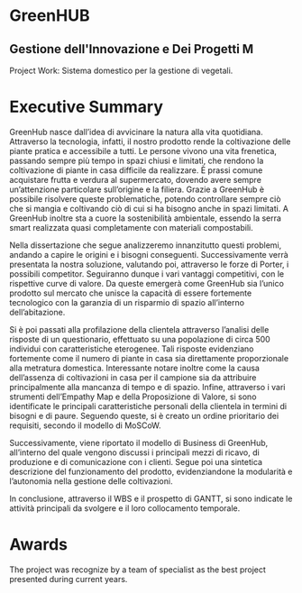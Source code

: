 # GreenHUB

<h2>Gestione dell'Innovazione e Dei Progetti M</h2>

Project Work:  Sistema domestico per la gestione di vegetali.

# Executive Summary

GreenHub nasce dall’idea di avvicinare la natura alla vita quotidiana. Attraverso la tecnologia, infatti, il nostro prodotto rende la coltivazione delle piante pratica e accessibile a tutti. Le persone vivono una vita frenetica, passando sempre più tempo in spazi chiusi e limitati, che rendono la coltivazione di piante in casa difficile da realizzare. È prassi comune acquistare frutta e verdura al supermercato, dovendo avere sempre un’attenzione particolare sull’origine e la filiera. Grazie a GreenHub è possibile risolvere queste problematiche, potendo controllare sempre ciò che si mangia e coltivando ciò di cui si ha bisogno anche in spazi limitati. A GreenHub inoltre sta a cuore la sostenibilità ambientale, essendo la serra smart realizzata quasi completamente con materiali compostabili. 

Nella dissertazione che segue analizzeremo innanzitutto questi problemi, andando a capire le origini e i bisogni conseguenti. Successivamente verrà presentata la nostra soluzione, valutando poi, attraverso le forze di Porter, i possibili competitor. Seguiranno dunque i vari vantaggi competitivi, con le rispettive curve di valore. Da queste emergerà come GreenHub sia l’unico prodotto sul mercato che unisce la capacità di essere fortemente tecnologico con la garanzia di un risparmio di spazio all’interno dell’abitazione. 

Si è poi passati alla profilazione della clientela attraverso l’analisi delle risposte di un questionario, effettuato su una popolazione di circa 500 individui con caratteristiche eterogenee. Tali risposte evidenziano fortemente come il numero di piante in casa sia direttamente proporzionale alla metratura domestica. Interessante notare inoltre come la causa dell’assenza di coltivazioni in casa per il campione sia da attribuire principalmente alla mancanza di tempo e di spazio. Infine, attraverso i vari strumenti dell’Empathy Map e della Proposizione di Valore, si sono identificate le principali caratteristiche personali della clientela in termini di bisogni e di paure. Seguendo queste, si è creato un ordine prioritario dei requisiti, secondo il modello di MoSCoW. 

Successivamente, viene riportato il modello di Business di GreenHub, all’interno del quale vengono discussi i principali mezzi di ricavo, di produzione e di comunicazione con i clienti. Segue poi una sintetica descrizione del funzionamento del prodotto, evidenziandone la modularità e l’autonomia nella gestione delle coltivazioni. 

In conclusione, attraverso il WBS e il prospetto di GANTT, si sono indicate le attività principali da svolgere e il loro collocamento temporale.

# Awards

The project was recognize by a team of specialist as the best project presented during current years.

